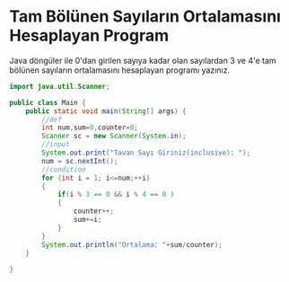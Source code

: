 # Tam Bölünen Sayıların Ortalamasını Hesaplayan Program
Java döngüler ile 0'dan girilen sayıya kadar olan sayılardan 3 ve 4'e tam bölünen sayıların ortalamasını hesaplayan programı yazınız.
```java
import java.util.Scanner;

public class Main {
    public static void main(String[] args) {
        //def
        int num,sum=0,counter=0;
        Scanner sc = new Scanner(System.in);
        //input
        System.out.print("Tavan Sayı Giriniz(inclusive): ");
        num = sc.nextInt();
        //condition
        for (int i = 1; i<=num;++i)
        {
            if(i % 3 == 0 && i % 4 == 0 )
            {
                counter++;
                sum+=i;
            }
        }
        System.out.println("Ortalama: "+sum/counter);
    }
    
}
```